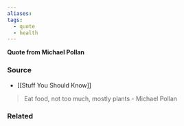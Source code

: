 ```yaml
---
aliases: 
tags:
  - quote
  - health
---
```

**Quote from Michael Pollan**

### Source
- [[Stuff You Should Know]]

> Eat food, not too much, mostly plants - Michael Pollan

### Related